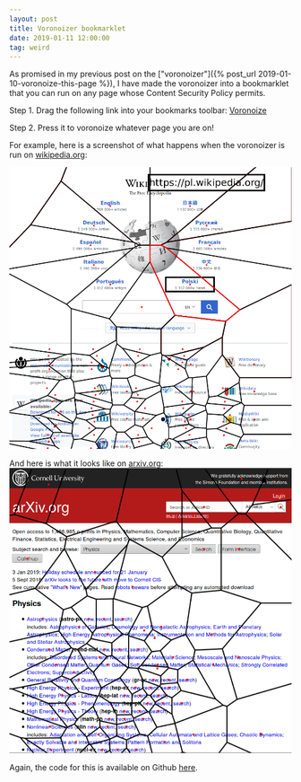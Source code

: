 ```yaml
---
layout: post
title: Voronoizer bookmarklet
date: 2019-01-11 12:00:00
tag: weird
---
```


As promised in my previous post on the ["voronoizer"]({% post_url 2019-01-10-voronoize-this-page %}), I have made the voronoizer into a bookmarklet that you can run on any page whose Content Security Policy permits.

Step 1.  Drag the following link into your bookmarks toolbar: <a href='javascript:var voronoize=function(t){var e={};function n(i){if(e[i])return e[i].exports;var s=e[i]={i:i,l:!1,exports:{}};return t[i].call(s.exports,s,s.exports,n),s.l=!0,s.exports}return n.m=t,n.c=e,n.d=function(t,e,i){n.o(t,e)||Object.defineProperty(t,e,{enumerable:!0,get:i})},n.r=function(t){"undefined"!=typeof Symbol&&Symbol.toStringTag&&Object.defineProperty(t,Symbol.toStringTag,{value:"Module"}),Object.defineProperty(t,"__esModule",{value:!0})},n.t=function(t,e){if(1&e&&(t=n(t)),8&e)return t;if(4&e&&"object"==typeof t&&t&&t.__esModule)return t;var i=Object.create(null);if(n.r(i),Object.defineProperty(i,"default",{enumerable:!0,value:t}),2&e&&"string"!=typeof t)for(var s in t)n.d(i,s,function(e){return t[e]}.bind(null,s));return i},n.n=function(t){var e=t&&t.__esModule?function(){return t.default}:function(){return t};return n.d(e,"a",e),e},n.o=function(t,e){return Object.prototype.hasOwnProperty.call(t,e)},n.p="",n(n.s=0)}([function(t,e,n){"use strict";n.r(e);const i=Math.pow(2,-52);class s{static from(t,e,n){e||(e=d),n||(n=f);const i=t.length,r=new Float64Array(2*i);for(let s=0;s<i;s++){const i=t[s];r[2*s]=e(i),r[2*s+1]=n(i)}return new s(r)}constructor(t){let e=1/0,n=1/0,s=-1/0,d=-1/0;const f=t.length>>1,y=this.ids=new Uint32Array(f);if(f>0&&"number"!=typeof t[0])throw new Error("Expected coords to contain numbers.");this.coords=t;for(let i=0;i<f;i++){const r=t[2*i],o=t[2*i+1];r<e&&(e=r),o<n&&(n=o),r>s&&(s=r),o>d&&(d=o),y[i]=i}const g=(e+s)/2,x=(n+d)/2;let m,_,v,p=1/0;for(let e=0;e<f;e++){const n=r(g,x,t[2*e],t[2*e+1]);n<p&&(m=e,p=n)}const w=t[2*m],b=t[2*m+1];p=1/0;for(let e=0;e<f;e++){if(e===m)continue;const n=r(w,b,t[2*e],t[2*e+1]);n<p&&n>0&&(_=e,p=n)}let k=t[2*_],T=t[2*_+1],E=1/0;for(let e=0;e<f;e++){if(e===m||e===_)continue;const n=l(w,b,k,T,t[2*e],t[2*e+1]);n<E&&(v=e,E=n)}let M=t[2*v],P=t[2*v+1];if(E===1/0)throw new Error("No Delaunay triangulation exists for this input.");if(o(w,b,k,T,M,P)){const t=_,e=k,n=T;_=v,k=M,T=P,v=t,M=e,P=n}const S=function(t,e,n,i,s,r){const o=n-t,l=i-e,h=s-t,a=r-e,c=o*o+l*l,u=h*h+a*a,d=o*a-l*h;return{x:t+.5*(a*c-l*u)/d,y:e+.5*(o*u-h*c)/d}}(w,b,k,T,M,P);this._cx=S.x,this._cy=S.y,function t(e,n,i,s,r,o){let l,h,a;if(s-i<=20)for(l=i+1;l<=s;l++){for(a=e[l],h=l-1;h>=i&&c(n,e[h],a,r,o)>0;)e[h+1]=e[h--];e[h+1]=a}else{const d=i+s>>1;for(h=s,u(e,d,l=i+1),c(n,e[i],e[s],r,o)>0&&u(e,i,s),c(n,e[l],e[s],r,o)>0&&u(e,l,s),c(n,e[i],e[l],r,o)>0&&u(e,i,l),a=e[l];;){do{l++}while(c(n,e[l],a,r,o)<0);do{h--}while(c(n,e[h],a,r,o)>0);if(h<l)break;u(e,l,h)}e[i+1]=e[h],e[h]=a,s-l+1>=h-i?(t(e,n,l,s,r,o),t(e,n,i,h-1,r,o)):(t(e,n,i,h-1,r,o),t(e,n,l,s,r,o))}}(y,t,0,y.length-1,S.x,S.y),this._hashSize=Math.ceil(Math.sqrt(f)),this._hash=new Array(this._hashSize);let A=this.hull=h(t,m);this._hashEdge(A),A.t=0,A=h(t,_,A),this._hashEdge(A),A.t=1,A=h(t,v,A),this._hashEdge(A),A.t=2;const L=2*f-5,$=this.triangles=new Uint32Array(3*L),z=this.halfedges=new Int32Array(3*L);this.trianglesLen=0,this._addTriangle(m,_,v,-1,-1,-1);for(let e,n,s=0;s<y.length;s++){const r=y[s],l=t[2*r],c=t[2*r+1];if(s>0&&Math.abs(l-e)<=i&&Math.abs(c-n)<=i)continue;if(e=l,n=c,r===m||r===_||r===v)continue;const u=this._hashKey(l,c);let d,f=u;do{d=this._hash[f],f=(f+1)%this._hashSize}while((!d||d.removed)&&f!==u);for(A=d=d.prev;!o(l,c,A.x,A.y,A.next.x,A.next.y);)if((A=A.next)===d){A=null;break}if(!A)continue;const g=A===d;let x=this._addTriangle(A.i,r,A.next.i,-1,-1,A.t);A.t=x,(A=h(t,r,A)).t=this._legalize(x+2);let p=A.next;for(;o(l,c,p.x,p.y,p.next.x,p.next.y);)x=this._addTriangle(p.i,r,p.next.i,p.prev.t,-1,p.t),p.prev.t=this._legalize(x+2),this.hull=a(p),p=p.next;if(g)for(p=A.prev;o(l,c,p.prev.x,p.prev.y,p.x,p.y);)x=this._addTriangle(p.prev.i,r,p.i,-1,p.t,p.prev.t),this._legalize(x+2),p.prev.t=x,this.hull=a(p),p=p.prev;this._hashEdge(A),this._hashEdge(A.prev)}this.triangles=$.subarray(0,this.trianglesLen),this.halfedges=z.subarray(0,this.trianglesLen)}_hashEdge(t){this._hash[this._hashKey(t.x,t.y)]=t}_hashKey(t,e){return Math.floor(function(t,e){const n=t/(Math.abs(t)+Math.abs(e));return(e>0?3-n:1+n)/4}(t-this._cx,e-this._cy)*this._hashSize)%this._hashSize}_legalize(t){const{triangles:e,coords:n,halfedges:i}=this,s=i[t],r=t-t%3,o=s-s%3,l=r+(t+1)%3,h=r+(t+2)%3,a=o+(s+2)%3;if(-1===s)return h;const c=e[h],u=e[t],d=e[l],f=e[a];if(function(t,e,n,i,s,r,o,l){const h=t-o,a=e-l,c=n-o,u=i-l,d=s-o,f=r-l,y=c*c+u*u,g=d*d+f*f;return h*(u*g-y*f)-a*(c*g-y*d)+(h*h+a*a)*(c*f-u*d)<0}(n[2*c],n[2*c+1],n[2*u],n[2*u+1],n[2*d],n[2*d+1],n[2*f],n[2*f+1])){e[t]=f,e[s]=c;const n=i[a];if(-1===n){let e=this.hull;do{if(e.t===a){e.t=t;break}e=e.next}while(e!==this.hull)}this._link(t,n),this._link(s,i[h]),this._link(h,a);const r=o+(s+1)%3;return this._legalize(t),this._legalize(r)}return h}_link(t,e){this.halfedges[t]=e,-1!==e&&(this.halfedges[e]=t)}_addTriangle(t,e,n,i,s,r){const o=this.trianglesLen;return this.triangles[o]=t,this.triangles[o+1]=e,this.triangles[o+2]=n,this._link(o,i),this._link(o+1,s),this._link(o+2,r),this.trianglesLen+=3,o}}function r(t,e,n,i){const s=t-n,r=e-i;return s*s+r*r}function o(t,e,n,i,s,r){return(i-e)*(s-n)-(n-t)*(r-i)<0}function l(t,e,n,i,s,r){const o=n-t,l=i-e,h=s-t,a=r-e,c=o*o+l*l,u=h*h+a*a,d=o*a-l*h,f=.5*(a*c-l*u)/d,y=.5*(o*u-h*c)/d;return c&&u&&d&&f*f+y*y||1/0}function h(t,e,n){const i={i:e,x:t[2*e],y:t[2*e+1],t:0,prev:null,next:null,removed:!1};return n?(i.next=n.next,i.prev=n,n.next.prev=i,n.next=i):(i.prev=i,i.next=i),i}function a(t){return t.prev.next=t.next,t.next.prev=t.prev,t.removed=!0,t.prev}function c(t,e,n,i,s){return r(t[2*e],t[2*e+1],i,s)-r(t[2*n],t[2*n+1],i,s)||t[2*e]-t[2*n]||t[2*e+1]-t[2*n+1]}function u(t,e,n){const i=t[e];t[e]=t[n],t[n]=i}function d(t){return t[0]}function f(t){return t[1]}const y=1e-6;class g{constructor(){this._x0=this._y0=this._x1=this._y1=null,this._=""}moveTo(t,e){this._+=`M${this._x0=this._x1=+t},${this._y0=this._y1=+e}`}closePath(){null!==this._x1&&(this._x1=this._x0,this._y1=this._y0,this._+="Z")}lineTo(t,e){this._+=`L${this._x1=+t},${this._y1=+e}`}arc(t,e,n){const i=(t=+t)+(n=+n),s=e=+e;if(n<0)throw new Error("negative radius");null===this._x1?this._+=`M${i},${s}`:(Math.abs(this._x1-i)>y||Math.abs(this._y1-s)>y)&&(this._+="L"+i+","+s),n&&(this._+=`A${n},${n},0,1,1,${t-n},${e}A${n},${n},0,1,1,${this._x1=i},${this._y1=s}`)}rect(t,e,n,i){this._+=`M${this._x0=this._x1=+t},${this._y0=this._y1=+e}h${+n}v${+i}h${-n}Z`}value(){return this._||null}}class x{constructor(){this._=[]}moveTo(t,e){this._.push([t,e])}closePath(){this._.push(this._[0].slice())}lineTo(t,e){this._.push([t,e])}value(){return this._.length?this._:null}}class m{constructor(t,[e,n,i,s]=[0,0,960,500]){if(!((i=+i)>=(e=+e)&&(s=+s)>=(n=+n)))throw new Error("invalid bounds");const{points:r,hull:o,triangles:l}=this.delaunay=t,h=this.circumcenters=new Float64Array(l.length/3*2),a=this.vectors=new Float64Array(2*r.length);this.xmax=i,this.xmin=e,this.ymax=s,this.ymin=n;for(let t=0,e=0,n=l.length;t<n;t+=3,e+=2){const n=2*l[t],i=2*l[t+1],s=2*l[t+2],o=r[n],a=r[n+1],c=r[i],u=r[i+1],d=r[s],f=r[s+1],y=o-c,g=o-d,x=a-u,m=a-f,_=o*o+a*a,v=_-c*c-u*u,p=_-d*d-f*f,w=2*(g*x-y*m);h[e]=(x*p-m*v)/w,h[e+1]=(g*v-y*p)/w}let c,u,d,f=o,y=4*f.i,g=f.x,x=f.y;do{c=y,u=g,d=x,y=4*(f=f.next).i,g=f.x,x=f.y,a[c+2]=a[y]=d-x,a[c+3]=a[y+1]=g-u}while(f!==o)}render(t){const e=null==t?t=new g:void 0,{delaunay:{halfedges:n,hull:i},circumcenters:s,vectors:r}=this;for(let e=0,i=n.length;e<i;++e){const i=n[e];if(i<e)continue;const r=2*Math.floor(e/3),o=2*Math.floor(i/3),l=s[r],h=s[r+1],a=s[o],c=s[o+1];this._renderSegment(l,h,a,c,t)}let o=i;do{o=o.next;const e=2*Math.floor(o.t/3),n=s[e],i=s[e+1],l=4*o.i,h=this._project(n,i,r[l+2],r[l+3]);h&&this._renderSegment(n,i,h[0],h[1],t)}while(o!==i);return e&&e.value()}renderBounds(t){const e=null==t?t=new g:void 0;return t.rect(this.xmin,this.ymin,this.xmax-this.xmin,this.ymax-this.ymin),e&&e.value()}renderCell(t,e){const n=null==e?e=new g:void 0,i=this._clip(t);if(null!==i){e.moveTo(i[0],i[1]);for(let t=2,n=i.length;t<n;t+=2)e.lineTo(i[t],i[t+1]);return e.closePath(),n&&n.value()}}*cellPolygons(){const{delaunay:{points:t}}=this;for(let e=0,n=t.length/2;e<n;++e){const t=this.cellPolygon(e);t&&(yield t)}}cellPolygon(t){const e=new x;return this.renderCell(t,e),e.value()}_renderSegment(t,e,n,i,s){let r;const o=this._regioncode(t,e),l=this._regioncode(n,i);0===o&&0===l?(s.moveTo(t,e),s.lineTo(n,i)):(r=this._clipSegment(t,e,n,i,o,l))&&(s.moveTo(r[0],r[1]),s.lineTo(r[2],r[3]))}contains(t,e,n){return(e=+e)==e&&(n=+n)==n&&this.delaunay._step(t,e,n)===t}_cell(t){const{circumcenters:e,delaunay:{inedges:n,halfedges:i,triangles:s}}=this,r=n[t];if(-1===r)return null;const o=[];let l=r;do{const n=Math.floor(l/3);if(o.push(e[2*n],e[2*n+1]),s[l=l%3==2?l-2:l+1]!==t)break;l=i[l]}while(l!==r&&-1!==l);return o}_clip(t){const e=this._cell(t);if(null===e)return null;const{vectors:n}=this,i=4*t;return n[i]||n[i+1]?this._clipInfinite(t,e,n[i],n[i+1],n[i+2],n[i+3]):this._clipFinite(t,e)}_clipFinite(t,e){const n=e.length;let i,s,r,o,l,h=null,a=e[n-2],c=e[n-1],u=this._regioncode(a,c);for(let d=0;d<n;d+=2)if(i=a,s=c,a=e[d],c=e[d+1],r=u,u=this._regioncode(a,c),0===r&&0===u)o=l,l=0,h?h.push(a,c):h=[a,c];else{let e,n,d,f,y;if(0===r){if(null===(e=this._clipSegment(i,s,a,c,r,u)))continue;[n,d,f,y]=e}else{if(null===(e=this._clipSegment(a,c,i,s,u,r)))continue;[f,y,n,d]=e,o=l,l=this._edgecode(n,d),o&&l&&this._edge(t,o,l,h,h.length),h?h.push(n,d):h=[n,d]}o=l,l=this._edgecode(f,y),o&&l&&this._edge(t,o,l,h,h.length),h?h.push(f,y):h=[f,y]}if(h)o=l,l=this._edgecode(h[0],h[1]),o&&l&&this._edge(t,o,l,h,h.length);else if(this.contains(t,(this.xmin+this.xmax)/2,(this.ymin+this.ymax)/2))return[this.xmax,this.ymin,this.xmax,this.ymax,this.xmin,this.ymax,this.xmin,this.ymin];return h}_clipSegment(t,e,n,i,s,r){for(;;){if(0===s&&0===r)return[t,e,n,i];if(s&r)return null;let o,l,h=s||r;8&h?(o=t+(n-t)*(this.ymax-e)/(i-e),l=this.ymax):4&h?(o=t+(n-t)*(this.ymin-e)/(i-e),l=this.ymin):2&h?(l=e+(i-e)*(this.xmax-t)/(n-t),o=this.xmax):(l=e+(i-e)*(this.xmin-t)/(n-t),o=this.xmin),s?(t=o,e=l,s=this._regioncode(t,e)):(n=o,i=l,r=this._regioncode(n,i))}}_clipInfinite(t,e,n,i,s,r){let o,l=Array.from(e);if((o=this._project(l[0],l[1],n,i))&&l.unshift(o[0],o[1]),(o=this._project(l[l.length-2],l[l.length-1],s,r))&&l.push(o[0],o[1]),l=this._clipFinite(t,l))for(let e,n=0,i=l.length,s=this._edgecode(l[i-2],l[i-1]);n<i;n+=2)e=s,s=this._edgecode(l[n],l[n+1]),e&&s&&(n=this._edge(t,e,s,l,n),i=l.length);else this.contains(t,(this.xmin+this.xmax)/2,(this.ymin+this.ymax)/2)&&(l=[this.xmin,this.ymin,this.xmax,this.ymin,this.xmax,this.ymax,this.xmin,this.ymax]);return l}_edge(t,e,n,i,s){for(;e!==n;){let n,r;switch(e){case 5:e=4;continue;case 4:e=6,n=this.xmax,r=this.ymin;break;case 6:e=2;continue;case 2:e=10,n=this.xmax,r=this.ymax;break;case 10:e=8;continue;case 8:e=9,n=this.xmin,r=this.ymax;break;case 9:e=1;continue;case 1:e=5,n=this.xmin,r=this.ymin}i[s]===n&&i[s+1]===r||!this.contains(t,n,r)||(i.splice(s,0,n,r),s+=2)}return s}_project(t,e,n,i){let s,r,o,l=1/0;if(i<0){if(e<=this.ymin)return null;(s=(this.ymin-e)/i)<l&&(o=this.ymin,r=t+(l=s)*n)}else if(i>0){if(e>=this.ymax)return null;(s=(this.ymax-e)/i)<l&&(o=this.ymax,r=t+(l=s)*n)}if(n>0){if(t>=this.xmax)return null;(s=(this.xmax-t)/n)<l&&(r=this.xmax,o=e+(l=s)*i)}else if(n<0){if(t<=this.xmin)return null;(s=(this.xmin-t)/n)<l&&(r=this.xmin,o=e+(l=s)*i)}return[r,o]}_edgecode(t,e){return(t===this.xmin?1:t===this.xmax?2:0)|(e===this.ymin?4:e===this.ymax?8:0)}_regioncode(t,e){return(t<this.xmin?1:t>this.xmax?2:0)|(e<this.ymin?4:e>this.ymax?8:0)}}const _=2*Math.PI;class v{constructor(t){const{halfedges:e,hull:n,triangles:i}=new s(t);this.points=t,this.halfedges=e,this.hull=n,this.triangles=i;const r=this.inedges=new Int32Array(t.length/2).fill(-1),o=this.outedges=new Int32Array(t.length/2).fill(-1);for(let t=0,n=e.length;t<n;++t)r[i[t%3==2?t-2:t+1]]=t;let l,h=n;do{l=h,r[(h=h.next).i]=l.t,o[l.i]=h.t}while(h!==n)}voronoi(t){return new m(this,t)}*neighbors(t){const{inedges:e,outedges:n,halfedges:i,triangles:s}=this,r=e[t];if(-1===r)return;let o=r;do{if(yield s[o],s[o=o%3==2?o-2:o+1]!==t)return;if(-1===(o=i[o]))return yield s[n[t]]}while(o!==r)}find(t,e,n=0){if((t=+t)!=t||(e=+e)!=e)return-1;let i;for(;(i=this._step(n,t,e))>=0&&i!==n;)n=i;return i}_step(t,e,n){const{inedges:i,points:s}=this;if(-1===i[t])return-1;let r=t,o=(e-s[2*t])**2+(n-s[2*t+1])**2;for(const i of this.neighbors(t)){const t=(e-s[2*i])**2+(n-s[2*i+1])**2;t<o&&(o=t,r=i)}return r}render(t){const e=null==t?t=new g:void 0,{points:n,halfedges:i,triangles:s}=this;for(let e=0,r=i.length;e<r;++e){const r=i[e];if(r<e)continue;const o=2*s[e],l=2*s[r];t.moveTo(n[o],n[o+1]),t.lineTo(n[l],n[l+1])}return this.renderHull(t),e&&e.value()}renderPoints(t,e=2){const n=null==t?t=new g:void 0,{points:i}=this;for(let n=0,s=i.length;n<s;n+=2){const s=i[n],r=i[n+1];t.moveTo(s+e,r),t.arc(s,r,e,0,_)}return n&&n.value()}renderHull(t){const e=null==t?t=new g:void 0,{hull:n}=this;let i=n;for(t.moveTo(i.x,i.y);(i=i.next)!==n;)t.lineTo(i.x,i.y);return t.closePath(),e&&e.value()}hullPolygon(){const t=new x;return this.renderHull(t),t.value()}renderTriangle(t,e){const n=null==e?e=new g:void 0,{points:i,triangles:s}=this,r=2*s[t*=3],o=2*s[t+1],l=2*s[t+2];return e.moveTo(i[r],i[r+1]),e.lineTo(i[o],i[o+1]),e.lineTo(i[l],i[l+1]),e.closePath(),n&&n.value()}*trianglePolygons(){const{triangles:t}=this;for(let e=0,n=t.length/3;e<n;++e)yield this.trianglePolygon(e)}trianglePolygon(t){const e=new x;return this.renderTriangle(t,e),e.value()}}v.from=function(t,e=function(t){return t[0]},n=function(t){return t[1]},i){return new v("length"in t?function(t,e,n,i){const s=t.length,r=new Float64Array(2*s);for(let o=0;o<s;++o){const s=t[o];r[2*o]=e.call(i,s,o,t),r[2*o+1]=n.call(i,s,o,t)}return r}(t,e,n,i):Float64Array.from(function*(t,e,n,i){let s=0;for(const r of t)yield e.call(i,r,s,t),yield n.call(i,r,s,t),++s}(t,e,n,i)))},n.d(e,"showVoronoi",function(){return E}),n.d(e,"drawVoronoi",function(){return M}),n.d(e,"eraseVoronoi",function(){return P}),n.d(e,"toggleVoronoi",function(){return S});var p,w,b,k,T,E=!0;function M(){P();var t=document.createElement("div");t.setAttribute("id","attachedLinkOverlayForDelaunay"),t.style.outline="5px solid black",t.style.position="fixed",t.style.top="1em",t.style.right="10%",t.style.maxWidth="80%",t.style.overflowWrap="break-word",t.style["font-size"]="32px",t.style.zIndex="9999999999999999999999999999",t.style["background-color"]="white",document.body.appendChild(t);var e=document.querySelectorAll("a, input"),n=document.createElement("canvas");n.setAttribute("id","attachedCanvasOverlayForDelaunay");var i=document.documentElement.getBoundingClientRect(),s=document.documentElement.scrollHeight,r=document.documentElement.scrollWidth,o=s;n.style.position="absolute",n.setAttribute("width",r+"px"),n.setAttribute("height",o+"px"),n.style.left="0",n.style.top="0",n.style.zIndex="999999999999999999999999999",n.style["pointer-events"]="none";var l=n.width,h=n.height;document.body.appendChild(n);var a=n.getContext("2d");a.getImageData(0,0,l,h);function c(t,e){return{x:l*(t/r),y:h*(e/o)}}a.fillStyle="red";for(var u=[],d=[],f=0;f<e.length;f++){var y=e[f],g=y.getBoundingClientRect(),x=c((g.left+g.right)/2,(g.top+g.bottom)/2-i.top);E&&a.fillRect(x.x-2,x.y-2,5,5),u.push([x.x,x.y]),d.push([x.x,x.y,y])}var m=v.from(u),_=m.voronoi([1,1,l,h]);E&&(a.beginPath(),a.lineWidth=3,_.render(a),a.stroke());var S=new Map;d.forEach(function(t){var e=t[0],n=t[1],i=t[2],s=m.find(e,n);S.set(s,i)}),T=function(e){var n=c(e.layerX,e.layerY),i=m.find(n.x,n.y);if("touchstart"==e.type&&p==i&&S.get(i).click(),p!=i){void 0!==p&&(S.get(p).style.outline=b,E&&(a.strokeStyle="black",a.beginPath(),_.renderCell(p,a),a.stroke()));var s=S.get(i);w=s,b=s.style.outline||"none",s.style.outline="5px solid black","A"==s.tagName?t.innerHTML=s.href:"INPUT"==s.tagName&&(t.innerHTML=s.value),E&&(a.strokeStyle="red",a.beginPath(),_.renderCell(i,a),a.stroke())}p=i},k=function(t){var e=c(t.layerX,t.layerY),n=m.find(e.x,e.y);S.get(n).click()},window.addEventListener("resize",M),window.addEventListener("mousemove",T),window.addEventListener("touchstart",T),window.addEventListener("click",k)}function P(){window.removeEventListener("mousemove",T),window.removeEventListener("touchstart",T),window.removeEventListener("click",k),window.removeEventListener("resize",M),void 0!==w&&(w.style.outline=b);try{document.getElementById("attachedLinkOverlayForDelaunay").remove(),document.getElementById("attachedCanvasOverlayForDelaunay").remove()}catch(t){}}function S(){E=!E,M()}M(),window.addEventListener("load",M)}]);'>Voronoize</a>

Step 2. Press it to voronoize whatever page you are on!

For example, here is a screenshot of what happens when the voronoizer is run on [wikipedia.org](https://www.wikipedia.org):

<img src="/images/voronoi-wikipedia.png" style="width: 600px" alt="Wikipedia 'voronized'"/>

And here is what it looks like on [arxiv.org](https://arxiv.org):
<img src="/images/voronoi-arxiv.png" style="width: 600px" alt="Arxiv 'voronized'"/>

Again, the code for this is available on Github [here](https://github.com/samzhang111/html-voronoi).
